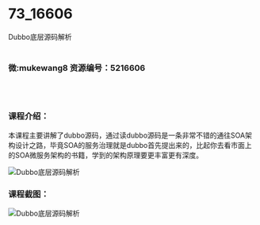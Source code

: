 # 73_16606
Dubbo底层源码解析
<br/></br>
<h3>微:mukewang8 资源编号：5216606</h3>
<br/></br>
<h3>课程介绍：</h3>
<p>本课程主要讲解了dubbo源码，通过读dubbo源码是一条非常不错的通往SOA架构设计之路，毕竟SOA的服务治理就是dubbo首先提出来的，比起你去看市面上的SOA微服务架构的书籍，学到的架构原理要更丰富更有深度。</p>
<p><img src="https://www.ko996.com/wp-content/uploads/img/2020/11/1-139-300x191.png" alt="Dubbo底层源码解析"></p>
<div class="info-desc">
<h3>课程截图：</h3>
<p><img src="https://www.ko996.com/wp-content/uploads/img/2020/11/2-140.png" alt="Dubbo底层源码解析"></p>


			
</div>
